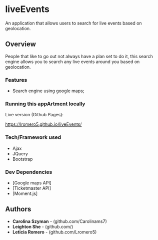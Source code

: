 # liveEvents

An application that allows users to search for live events based on geolocation. 

## Overview

People that like to go out not always have a plan set to do it, this search engine allows you to search any live events around you based on geolocation.

### Features

- Search engine using google maps;

### Running this appArtment locally

Live version (Github Pages):

https://lromero5.github.io/liveEvents/

### Tech/Framework used

- Ajax
- JQuery
- Bootstrap

### Dev Dependencies

- [Google maps API]
- [Ticketmaster API]
- [Moment.js]

## Authors

- **Carolina Szyman** - (github.com/Carolinams7)
- **Leighton She** - (github.com/)
- **Leticia Romero** - (github.com/Lromero5)













